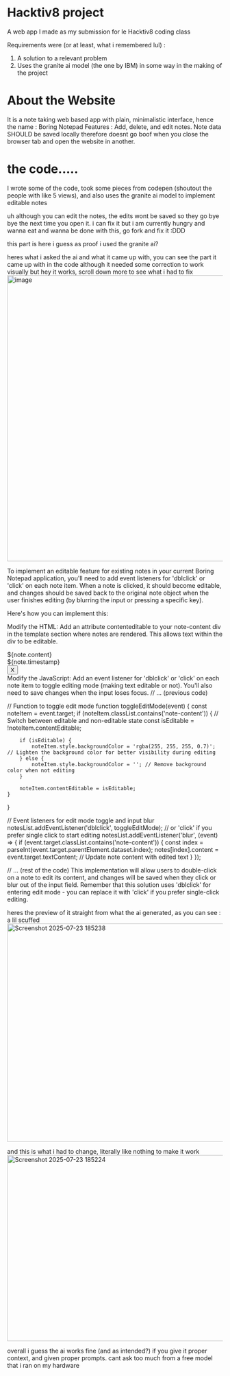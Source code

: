 # Hacktiv8 project
A web app I made as my submission for le Hacktiv8 coding class

Requirements were (or at least, what i remembered lul) : 
1. A solution to a relevant problem
2. Uses the granite ai model (the one by IBM) in some way in the making of the project

# About the Website
It is a note taking web based app with plain, minimalistic interface, hence the name : Boring Notepad
Features : Add, delete, and edit notes. Note data SHOULD be saved locally therefore doesnt go boof when you close the browser tab and open the website in another.

# the code.....
I wrote some of the code, took some pieces from codepen (shoutout the people with like 5 views), and also uses the granite ai model to implement editable notes

uh although you can edit the notes, the edits wont be saved so they go bye bye the next time you open it. i can fix it but i am currently hungry and wanna eat and wanna be done with this, go fork and fix it :DDD

this part is here i guess as proof i used the granite ai?

heres what i asked the ai and what it came up with, you can see the part it came up with in the code although it needed some correction to work visually but hey it works, scroll down more to see what i had to fix
<img width="1475" height="667" alt="image" src="https://github.com/user-attachments/assets/b2829524-1bc8-4220-b8b6-62390cb19c29" />


To implement an editable feature for existing notes in your current Boring Notepad application, you'll need to add event listeners for 'dblclick' or 'click' on each note item. When a note is clicked, it should become editable, and changes should be saved back to the original note object when the user finishes editing (by blurring the input or pressing a specific key).

Here's how you can implement this:

Modify the HTML: Add an attribute contenteditable to your note-content div in the template section where notes are rendered. This allows text within the div to be editable.
<div class="note-item" contenteditable="true">
    <div class="note-content">${note.content}</div>
    <div class="note-meta">${note.timestamp}</div>
    <button class="delete-note-btn" data-index="${index}">X</button>
</div>
Modify the JavaScript: Add an event listener for 'dblclick' or 'click' on each note item to toggle editing mode (making text editable or not). You'll also need to save changes when the input loses focus.
// ... (previous code)

// Function to toggle edit mode
function toggleEditMode(event) {
    const noteItem = event.target;
    if (noteItem.classList.contains('note-content')) {
        // Switch between editable and non-editable state
        const isEditable = !noteItem.contentEditable;
        
        if (isEditable) {
            noteItem.style.backgroundColor = 'rgba(255, 255, 255, 0.7)'; // Lighten the background color for better visibility during editing
        } else {
            noteItem.style.backgroundColor = ''; // Remove background color when not editing
        }

        noteItem.contentEditable = isEditable;
    }
}

// Event listeners for edit mode toggle and input blur
notesList.addEventListener('dblclick', toggleEditMode); // or 'click' if you prefer single click to start editing
notesList.addEventListener('blur', (event) => {
    if (event.target.classList.contains('note-content')) {
        const index = parseInt(event.target.parentElement.dataset.index);
        notes[index].content = event.target.textContent; // Update note content with edited text
    }
});

// ... (rest of the code)
This implementation will allow users to double-click on a note to edit its content, and changes will be saved when they click or blur out of the input field. Remember that this solution uses 'dblclick' for entering edit mode - you can replace it with 'click' if you prefer single-click editing.

heres the preview of it straight from what the ai generated, as you can see : a lil scuffed
<img width="1230" height="509" alt="Screenshot 2025-07-23 185238" src="https://github.com/user-attachments/assets/895e1154-dd4d-44f0-a35d-bd052a49a232" />

and this is what i had to change, literally like nothing to make it work
<img width="1262" height="434" alt="Screenshot 2025-07-23 185224" src="https://github.com/user-attachments/assets/99cf6df5-7425-43d1-812d-a511fb747340" />

overall i guess the ai works fine (and as intended?) if you give it proper context, and given proper prompts. cant ask too much from a free model that i ran on my hardware
